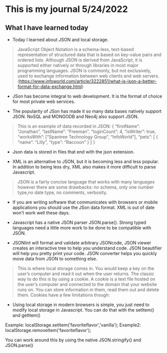 # This is my journal 5/24/2022

## What I have learned today

- Today I learned about JSON and local storage.

> JavaScript Object Notation is a schema-less, text-based representation of structured data that is based on key-value pairs and ordered lists. Although JSON is derived from JavaScript, it is supported either natively or through libraries in most major programming languages. JSON is commonly, but not exclusively, used to exchange information between web clients and web servers. (https://www.infoworld.com/article/3222851/what-is-json-a-better-format-for-data-exchange.html)

- JSon has become integral to web development. It is the format of choice for most private web services.

- The popularity of JSon has made it so many data bases natively support JSON. NoSQL and MONGODB and Neo4j also support JSON.

> This is an example of data recorded in JSON: 
{
  “firstName”: “Jonathan”,
  “lastName”: “Freeman”,
  “loginCount”: 4,
  “isWriter”: true,
  “worksWith”: [“Spantree Technology Group”, “InfoWorld”],
  “pets”: [
    {
      “name”: “Lilly”,
      “type”: “Raccoon”
    }
  ]
}
<!-- (https://www.infoworld.com/article/3222851/what-is-json-a-better-format-for-data-exchange.html) -->

- Json data is stored in files that end with the json extension.

- XML is an alternative to JSON, but it is becoming less and less popular. In addition to being less dry, XML also makes it more difficult to parse Javascript.

> JSON is a fairly concise language that works with many languages however there are some drawbacks: no schema, only one number type,no date type, no comments, verbosity.

- If you are writing software that communicates with browsers or mobile applications you should use the JSon data format. XML is out of date won't work well these days.

- Javascript has a native JSON parser JSON.parse(). Strong typed languages need a little more work to be done to be compatible with JSON.

- JSONlint will format and validate arbitrary JSONcode, JSON viewer creates an interactive tree to help you understand code. JSON beautifier will help you pretty print your code.   JSON converter helps you quickly move data from JSON to something else.

>This is where local storage comes in. You would keep a key on the user’s computer and read it out when the user returns. The classic way to do this is by using a cookie. A cookie is a text file hosted on the user’s computer and connected to the domain that your website runs on. You can store information in them, read them out and delete them. Cookies have a few limitations though: 
<!-- https://www.smashingmagazine.com/2010/10/local-storage-and-how-to-use-it/ -->

- Using local storage in modern browsers is simple, you just need to modify local storage in Javascript. You can do that with the setItem() and getItem()

Example: localStorage.setItem('favoriteflavor','vanilla');
Example2: localStorage.removeItem('favoriteflavor');

You can work around this by using the native JSON.stringify() and JSON.parse()

